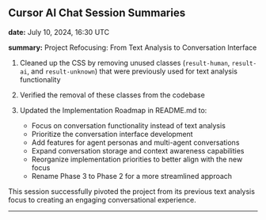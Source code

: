 ## Cursor AI Chat Session Summaries

**date:** July 10, 2024, 16:30 UTC

**summary:** Project Refocusing: From Text Analysis to Conversation Interface

1. Cleaned up the CSS by removing unused classes (`result-human`, `result-ai`, and `result-unknown`) that were previously used for text analysis functionality

2. Verified the removal of these classes from the codebase

3. Updated the Implementation Roadmap in README.md to:
   - Focus on conversation functionality instead of text analysis
   - Prioritize the conversation interface development
   - Add features for agent personas and multi-agent conversations
   - Expand conversation storage and context awareness capabilities
   - Reorganize implementation priorities to better align with the new focus
   - Rename Phase 3 to Phase 2 for a more streamlined approach

This session successfully pivoted the project from its previous text analysis focus to creating an engaging conversational experience.

---

<!--
**date:** [Month Day, Year, HH:MM UTC]

**summary:** [Session Title]

1. [First accomplishment]

2. [Second accomplishment]

3. [Third accomplishment or set of related tasks]
   - [Details]
   - [Details]
   - [Details]

[Session summary sentence]
-->
